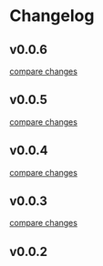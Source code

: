 # Changelog


## v0.0.6

[compare changes](https://github.com/fumeapp/nuxt-api-utils/compare/v0.0.5...v0.0.6)

## v0.0.5

[compare changes](https://github.com/fumeapp/nuxt-api-utils/compare/v0.0.4...v0.0.5)

## v0.0.4

[compare changes](https://github.com/fumeapp/nuxt-api-utils/compare/v0.0.3...v0.0.4)

## v0.0.3

[compare changes](https://github.com/fumeapp/nuxt-api-utils/compare/v0.0.2...v0.0.3)

## v0.0.2

